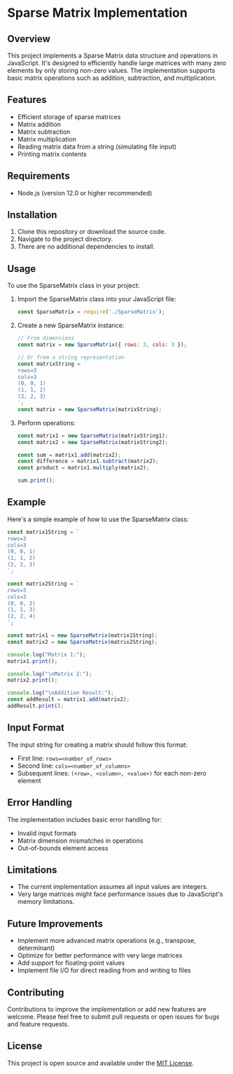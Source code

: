 # Sparse Matrix Implementation

## Overview
This project implements a Sparse Matrix data structure and operations in JavaScript. It's designed to efficiently handle large matrices with many zero elements by only storing non-zero values. The implementation supports basic matrix operations such as addition, subtraction, and multiplication.

## Features
- Efficient storage of sparse matrices
- Matrix addition
- Matrix subtraction
- Matrix multiplication
- Reading matrix data from a string (simulating file input)
- Printing matrix contents

## Requirements
- Node.js (version 12.0 or higher recommended)

## Installation
1. Clone this repository or download the source code.
2. Navigate to the project directory.
3. There are no additional dependencies to install.

## Usage
To use the SparseMatrix class in your project:

1. Import the SparseMatrix class into your JavaScript file:
   ```javascript
   const SparseMatrix = require('./SparseMatrix');
   ```

2. Create a new SparseMatrix instance:
   ```javascript
   // From dimensions
   const matrix = new SparseMatrix({ rows: 3, cols: 3 });

   // Or from a string representation
   const matrixString = `
   rows=3
   cols=3
   (0, 0, 1)
   (1, 1, 2)
   (2, 2, 3)
   `;
   const matrix = new SparseMatrix(matrixString);
   ```

3. Perform operations:
   ```javascript
   const matrix1 = new SparseMatrix(matrixString1);
   const matrix2 = new SparseMatrix(matrixString2);

   const sum = matrix1.add(matrix2);
   const difference = matrix1.subtract(matrix2);
   const product = matrix1.multiply(matrix2);

   sum.print();
   ```

## Example
Here's a simple example of how to use the SparseMatrix class:

```javascript
const matrix1String = `
rows=3
cols=3
(0, 0, 1)
(1, 1, 2)
(2, 2, 3)
`;

const matrix2String = `
rows=3
cols=3
(0, 0, 2)
(1, 1, 3)
(2, 2, 4)
`;

const matrix1 = new SparseMatrix(matrix1String);
const matrix2 = new SparseMatrix(matrix2String);

console.log("Matrix 1:");
matrix1.print();

console.log("\nMatrix 2:");
matrix2.print();

console.log("\nAddition Result:");
const addResult = matrix1.add(matrix2);
addResult.print();
```

## Input Format
The input string for creating a matrix should follow this format:
- First line: `rows=<number_of_rows>`
- Second line: `cols=<number_of_columns>`
- Subsequent lines: `(<row>, <column>, <value>)` for each non-zero element

## Error Handling
The implementation includes basic error handling for:
- Invalid input formats
- Matrix dimension mismatches in operations
- Out-of-bounds element access

## Limitations
- The current implementation assumes all input values are integers.
- Very large matrices might face performance issues due to JavaScript's memory limitations.

## Future Improvements
- Implement more advanced matrix operations (e.g., transpose, determinant)
- Optimize for better performance with very large matrices
- Add support for floating-point values
- Implement file I/O for direct reading from and writing to files

## Contributing
Contributions to improve the implementation or add new features are welcome. Please feel free to submit pull requests or open issues for bugs and feature requests.

## License
This project is open source and available under the [MIT License](https://opensource.org/licenses/MIT).
